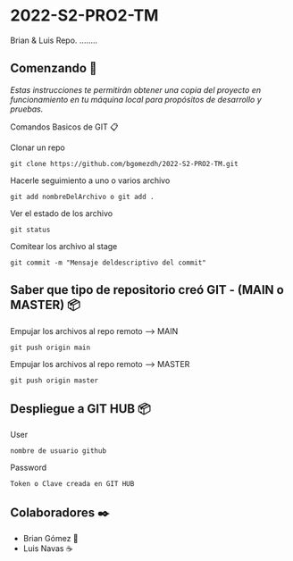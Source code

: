 # 2022-S2-PRO2-TM
Brian &amp; Luis Repo.
........
## Comenzando 🚀

_Estas instrucciones te permitirán obtener una copia del proyecto en funcionamiento en tu máquina local para propósitos de desarrollo y pruebas._

Comandos Basicos de GIT 📋

Clonar un repo
```
git clone https://github.com/bgomezdh/2022-S2-PRO2-TM.git
```

Hacerle seguimiento a uno o varios archivo
```
git add nombreDelArchivo o git add .
```

Ver el estado de los archivo
```
git status
```

Comitear los archivo al stage
```
git commit -m "Mensaje deldescriptivo del commit"
```

## Saber que tipo de repositorio creó GIT - (MAIN o MASTER) 📦

Empujar los archivos al repo remoto --> MAIN
```
git push origin main
```

Empujar los archivos al repo remoto --> MASTER
```
git push origin master
```

## Despliegue a GIT HUB 📦
User
```
nombre de usuario github
```

Password
```
Token o Clave creada en GIT HUB
```
## Colaboradores ✒️

* Brian Gómez 🍺
* Luis Navas ☕ 


